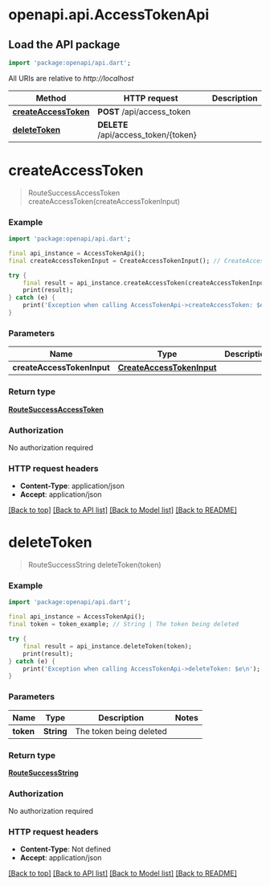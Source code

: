 # openapi.api.AccessTokenApi

## Load the API package
```dart
import 'package:openapi/api.dart';
```

All URIs are relative to *http://localhost*

Method | HTTP request | Description
------------- | ------------- | -------------
[**createAccessToken**](AccessTokenApi.md#createaccesstoken) | **POST** /api/access_token | 
[**deleteToken**](AccessTokenApi.md#deletetoken) | **DELETE** /api/access_token/{token} | 


# **createAccessToken**
> RouteSuccessAccessToken createAccessToken(createAccessTokenInput)



### Example
```dart
import 'package:openapi/api.dart';

final api_instance = AccessTokenApi();
final createAccessTokenInput = CreateAccessTokenInput(); // CreateAccessTokenInput | 

try {
    final result = api_instance.createAccessToken(createAccessTokenInput);
    print(result);
} catch (e) {
    print('Exception when calling AccessTokenApi->createAccessToken: $e\n');
}
```

### Parameters

Name | Type | Description  | Notes
------------- | ------------- | ------------- | -------------
 **createAccessTokenInput** | [**CreateAccessTokenInput**](CreateAccessTokenInput.md)|  | 

### Return type

[**RouteSuccessAccessToken**](RouteSuccessAccessToken.md)

### Authorization

No authorization required

### HTTP request headers

 - **Content-Type**: application/json
 - **Accept**: application/json

[[Back to top]](#) [[Back to API list]](../README.md#documentation-for-api-endpoints) [[Back to Model list]](../README.md#documentation-for-models) [[Back to README]](../README.md)

# **deleteToken**
> RouteSuccessString deleteToken(token)



### Example
```dart
import 'package:openapi/api.dart';

final api_instance = AccessTokenApi();
final token = token_example; // String | The token being deleted

try {
    final result = api_instance.deleteToken(token);
    print(result);
} catch (e) {
    print('Exception when calling AccessTokenApi->deleteToken: $e\n');
}
```

### Parameters

Name | Type | Description  | Notes
------------- | ------------- | ------------- | -------------
 **token** | **String**| The token being deleted | 

### Return type

[**RouteSuccessString**](RouteSuccessString.md)

### Authorization

No authorization required

### HTTP request headers

 - **Content-Type**: Not defined
 - **Accept**: application/json

[[Back to top]](#) [[Back to API list]](../README.md#documentation-for-api-endpoints) [[Back to Model list]](../README.md#documentation-for-models) [[Back to README]](../README.md)

